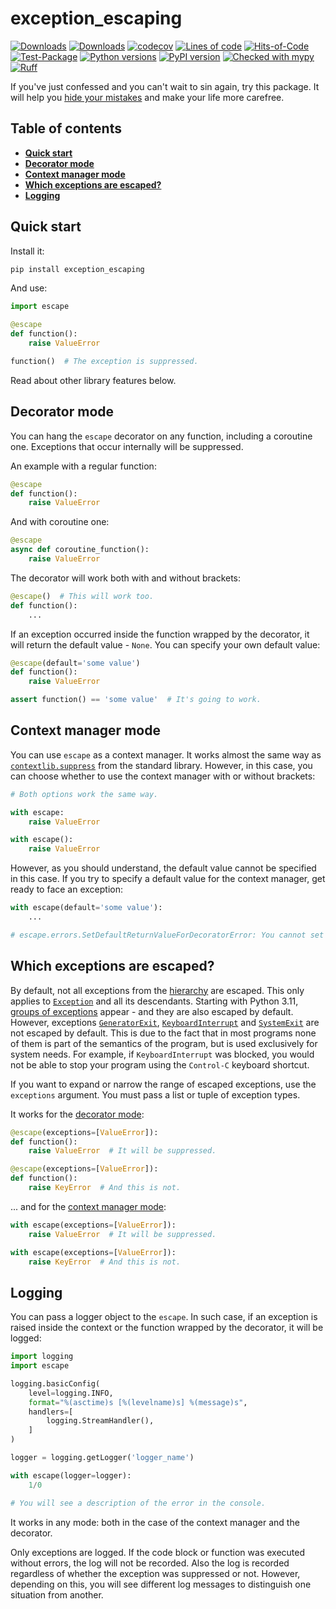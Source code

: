 # exception_escaping

[![Downloads](https://static.pepy.tech/badge/exception_escaping/month)](https://pepy.tech/project/exception_escaping)
[![Downloads](https://static.pepy.tech/badge/exception_escaping)](https://pepy.tech/project/exception_escaping)
[![codecov](https://codecov.io/gh/pomponchik/exception_escaping/graph/badge.svg?token=q7eAfV5g7q)](https://codecov.io/gh/pomponchik/exception_escaping)
[![Lines of code](https://sloc.xyz/github/pomponchik/exception_escaping/?category=code)](https://github.com/boyter/scc/)
[![Hits-of-Code](https://hitsofcode.com/github/pomponchik/exception_escaping?branch=main)](https://hitsofcode.com/github/pomponchik/exception_escaping/view?branch=main)
[![Test-Package](https://github.com/pomponchik/exception_escaping/actions/workflows/tests_and_coverage.yml/badge.svg)](https://github.com/pomponchik/exception_escaping/actions/workflows/tests_and_coverage.yml)
[![Python versions](https://img.shields.io/pypi/pyversions/exception_escaping.svg)](https://pypi.python.org/pypi/exception_escaping)
[![PyPI version](https://badge.fury.io/py/exception_escaping.svg)](https://badge.fury.io/py/exception_escaping)
[![Checked with mypy](http://www.mypy-lang.org/static/mypy_badge.svg)](http://mypy-lang.org/)
[![Ruff](https://img.shields.io/endpoint?url=https://raw.githubusercontent.com/astral-sh/ruff/main/assets/badge/v2.json)](https://github.com/astral-sh/ruff)


If you've just confessed and you can't wait to sin again, try this package. It will help you [hide your mistakes](https://en.wikipedia.org/wiki/Error_hiding) and make your life more carefree.


## Table of contents

- [**Quick start**](#quick-start)
- [**Decorator mode**](#decorator-mode)
- [**Context manager mode**](#context-manager-mode)
- [**Which exceptions are escaped?**](#which-exceptions-are-escaped)
- [**Logging**](#logging)


## Quick start

Install it:

```bash
pip install exception_escaping
```

And use:

```python
import escape

@escape
def function():
    raise ValueError

function()  # The exception is suppressed.
```

Read about other library features below.


## Decorator mode

You can hang the `escape` decorator on any function, including a coroutine one. Exceptions that occur internally will be suppressed.

An example with a regular function:

```python
@escape
def function():
    raise ValueError
```

And with coroutine one:

```python
@escape
async def coroutine_function():
    raise ValueError
```

The decorator will work both with and without brackets:

```python
@escape()  # This will work too.
def function():
    ...
```

If an exception occurred inside the function wrapped by the decorator, it will return the default value - `None`. You can specify your own default value:

```python
@escape(default='some value')
def function():
    raise ValueError

assert function() == 'some value'  # It's going to work.
```


## Context manager mode

You can use `escape` as a context manager. It works almost the same way as [`contextlib.suppress`](https://docs.python.org/3/library/contextlib.html#contextlib.suppress) from the standard library. However, in this case, you can choose whether to use the context manager with or without brackets:

```python
# Both options work the same way.

with escape:
    raise ValueError

with escape():
    raise ValueError
```

However, as you should understand, the default value cannot be specified in this case. If you try to specify a default value for the context manager, get ready to face an exception:

```python
with escape(default='some value'):
    ...

# escape.errors.SetDefaultReturnValueForDecoratorError: You cannot set a default value for the context manager. This is only possible for the decorator.
```

## Which exceptions are escaped?

By default, not all exceptions from the [hierarchy](https://docs.python.org/3/library/exceptions.html#exception-hierarchy) are escaped. This only applies to [`Exception`](https://docs.python.org/3/library/exceptions.html#Exception) and all its descendants. Starting with Python 3.11, [groups of exceptions](https://docs.python.org/3/library/exceptions.html#exception-groups) appear - and they are also escaped by default. However, exceptions [`GeneratorExit`](https://docs.python.org/3/library/exceptions.html#GeneratorExit), [`KeyboardInterrupt`](https://docs.python.org/3/library/exceptions.html#KeyboardInterrupt) and [`SystemExit`](https://docs.python.org/3/library/exceptions.html#SystemExit) are not escaped by default. This is due to the fact that in most programs none of them is part of the semantics of the program, but is used exclusively for system needs. For example, if `KeyboardInterrupt` was blocked, you would not be able to stop your program using the `Control-C` keyboard shortcut.

If you want to expand or narrow the range of escaped exceptions, use the `exceptions` argument. You must pass a list or tuple of exception types.

It works for the [decorator mode](#decorator-mode):

```python
@escape(exceptions=[ValueError]):
def function():
    raise ValueError  # It will be suppressed.

@escape(exceptions=[ValueError]):
def function():
    raise KeyError  # And this is not.
```

... and for the [context manager mode](#context-manager-mode):

```python
with escape(exceptions=[ValueError]):
    raise ValueError  # It will be suppressed.

with escape(exceptions=[ValueError]):
    raise KeyError  # And this is not.
```


## Logging

You can pass a logger object to the `escape`. In such case, if an exception is raised inside the context or the function wrapped by the decorator, it will be logged:

```python
import logging
import escape

logging.basicConfig(
    level=logging.INFO,
    format="%(asctime)s [%(levelname)s] %(message)s",
    handlers=[
        logging.StreamHandler(),
    ]
)

logger = logging.getLogger('logger_name')

with escape(logger=logger):
    1/0

# You will see a description of the error in the console.
```

It works in any mode: both in the case of the context manager and the decorator.

Only exceptions are logged. If the code block or function was executed without errors, the log will not be recorded. Also the log is recorded regardless of whether the exception was suppressed or not. However, depending on this, you will see different log messages to distinguish one situation from another.
